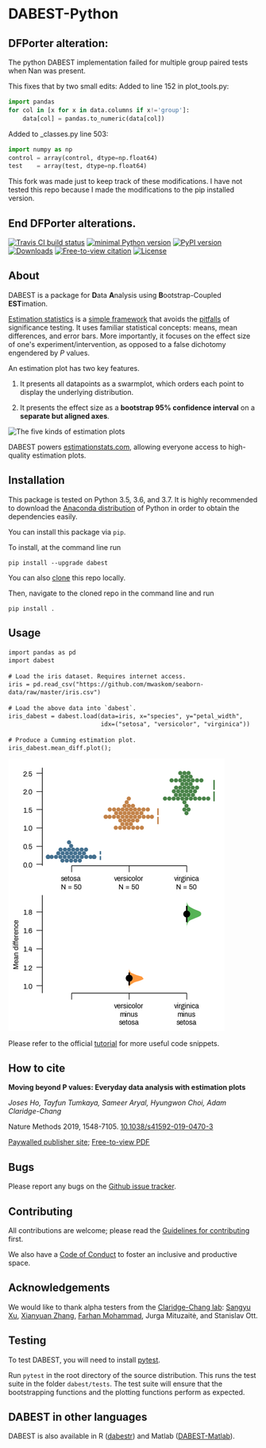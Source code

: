 # DABEST-Python

## DFPorter alteration:

The python DABEST implementation failed for multiple group paired tests when Nan was present.

This fixes that by two small edits:
Added to line 152 in plot_tools.py:
```python
import pandas
for col in [x for x in data.columns if x!='group']:
    data[col] = pandas.to_numeric(data[col])
 ```

Added to _classes.py line 503:
```python
import numpy as np
control = array(control, dtype=np.float64)
test    = array(test, dtype=np.float64)
```

This fork was made just to keep track of these modifications.
I have not tested this repo because I made the modifications to the pip installed version.

## End DFPorter alterations.

[![Travis CI build status](https://travis-ci.org/ACCLAB/DABEST-python.svg?branch=master)](https://travis-ci.org/ACCLAB/DABEST-python)
[![minimal Python version](https://img.shields.io/badge/Python%3E%3D-3.5-6666ff.svg)](https://www.anaconda.com/distribution/)
[![PyPI version](https://badge.fury.io/py/dabest.svg)](https://badge.fury.io/py/dabest)
[![Downloads](https://pepy.tech/badge/dabest/month)](https://pepy.tech/project/dabest/month)
[![Free-to-view citation](https://zenodo.org/badge/DOI/10.1038/s41592-019-0470-3.svg)](https://rdcu.be/bHhJ4)
[![License](https://img.shields.io/badge/License-BSD%203--Clause--Clear-orange.svg)](https://spdx.org/licenses/BSD-3-Clause-Clear.html)

## About

DABEST is a package for **D**ata **A**nalysis using **B**ootstrap-Coupled **EST**imation.

[Estimation statistics](https://en.wikipedia.org/wiki/Estimation_statistics) is a [simple framework](https://thenewstatistics.com/itns/) that avoids the [pitfalls](https://www.nature.com/articles/nmeth.3288) of significance testing. It uses familiar statistical concepts: means, mean differences, and error bars. More importantly, it focuses on the effect size of one's experiment/intervention, as opposed to a false dichotomy engendered by *P* values.

An estimation plot has two key features.

1. It presents all datapoints as a swarmplot, which orders each point to display the underlying distribution.

2. It presents the effect size as a **bootstrap 95% confidence interval** on a **separate but aligned axes**.

![The five kinds of estimation plots](docs/source/_images/showpiece.png?raw=true "The five kinds of estimation plots.")

DABEST powers [estimationstats.com](https://www.estimationstats.com/), allowing everyone access to high-quality estimation plots.


## Installation

This package is tested on Python 3.5, 3.6, and 3.7.
It is highly recommended to download the [Anaconda distribution](https://www.continuum.io/downloads) of Python in order to obtain the dependencies easily.

You can install this package via `pip`.

To install, at the command line run
<!-- ```shell
conda config --add channels conda-forge
conda install dabest
```
or -->
```shell
pip install --upgrade dabest
```
You can also [clone](https://help.github.com/articles/cloning-a-repository) this repo locally.

Then, navigate to the cloned repo in the command line and run

```shell
pip install .
```


## Usage

```python3
import pandas as pd
import dabest

# Load the iris dataset. Requires internet access.
iris = pd.read_csv("https://github.com/mwaskom/seaborn-data/raw/master/iris.csv")

# Load the above data into `dabest`.
iris_dabest = dabest.load(data=iris, x="species", y="petal_width",
                          idx=("setosa", "versicolor", "virginica"))

# Produce a Cumming estimation plot.
iris_dabest.mean_diff.plot();
```
![A Cumming estimation plot of petal width from the iris dataset](https://github.com/ACCLAB/DABEST-python/blob/master/iris.png)

Please refer to the official [tutorial](https://acclab.github.io/DABEST-python-docs/tutorial.html) for more useful code snippets.


## How to cite

**Moving beyond P values: Everyday data analysis with estimation plots**

*Joses Ho, Tayfun Tumkaya, Sameer Aryal, Hyungwon Choi, Adam Claridge-Chang*

Nature Methods 2019, 1548-7105. [10.1038/s41592-019-0470-3](http://dx.doi.org/10.1038/s41592-019-0470-3)

[Paywalled publisher site](https://www.nature.com/articles/s41592-019-0470-3); [Free-to-view PDF](https://rdcu.be/bHhJ4)


## Bugs

Please report any bugs on the [Github issue tracker](https://github.com/ACCLAB/DABEST-python/issues/new).


## Contributing

All contributions are welcome; please read the [Guidelines for contributing](https://github.com/ACCLAB/DABEST-python/blob/master/CONTRIBUTING.md) first.

We also have a [Code of Conduct](https://github.com/ACCLAB/DABEST-python/blob/master/CODE_OF_CONDUCT.md) to foster an inclusive and productive space.


## Acknowledgements

We would like to thank alpha testers from the [Claridge-Chang lab](https://www.claridgechang.net/): [Sangyu Xu](https://github.com/sangyu), [Xianyuan Zhang](https://github.com/XYZfar), [Farhan Mohammad](https://github.com/farhan8igib), Jurga Mituzaitė, and Stanislav Ott.


## Testing

To test DABEST, you will need to install [pytest](https://docs.pytest.org/en/latest).

Run `pytest` in the root directory of the source distribution. This runs the test suite in the folder `dabest/tests`. The test suite will ensure that the bootstrapping functions and the plotting functions perform as expected.


## DABEST in other languages

DABEST is also available in R ([dabestr](https://github.com/ACCLAB/dabestr)) and Matlab ([DABEST-Matlab](https://github.com/ACCLAB/DABEST-Matlab)).
